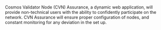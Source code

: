 # 
Cosmos Validator Node (CVN) Assurance, a dynamic web application, will provide non-technical users with the ability to confidently participate on the network. CVN Assurance will ensure proper configuration of nodes, and constant monitoring for any deviation in the set up.  

